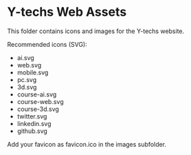 # Y-techs Web Assets
This folder contains icons and images for the Y-techs website.

Recommended icons (SVG):
- ai.svg
- web.svg
- mobile.svg
- pc.svg
- 3d.svg
- course-ai.svg
- course-web.svg
- course-3d.svg
- twitter.svg
- linkedin.svg
- github.svg

Add your favicon as favicon.ico in the images subfolder.
